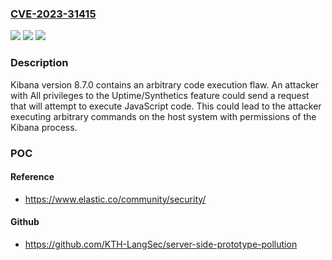 ### [CVE-2023-31415](https://cve.mitre.org/cgi-bin/cvename.cgi?name=CVE-2023-31415)
![](https://img.shields.io/static/v1?label=Product&message=Kibana&color=blue)
![](https://img.shields.io/static/v1?label=Version&message=version%208.7.0%20&color=brightgreen)
![](https://img.shields.io/static/v1?label=Vulnerability&message=CWE-94%3A%20Improper%20Control%20of%20Generation%20of%20Code&color=brightgreen)

### Description

Kibana version 8.7.0 contains an arbitrary code execution flaw. An attacker with All privileges to the Uptime/Synthetics feature could send a request that will attempt to execute JavaScript code. This could lead to the attacker executing arbitrary commands on the host system with permissions of the Kibana process.

### POC

#### Reference
- https://www.elastic.co/community/security/

#### Github
- https://github.com/KTH-LangSec/server-side-prototype-pollution

